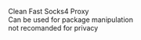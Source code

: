 Clean Fast Socks4 Proxy<br>
Can be used for package manipulation<br>
not recomanded for privacy<br>
